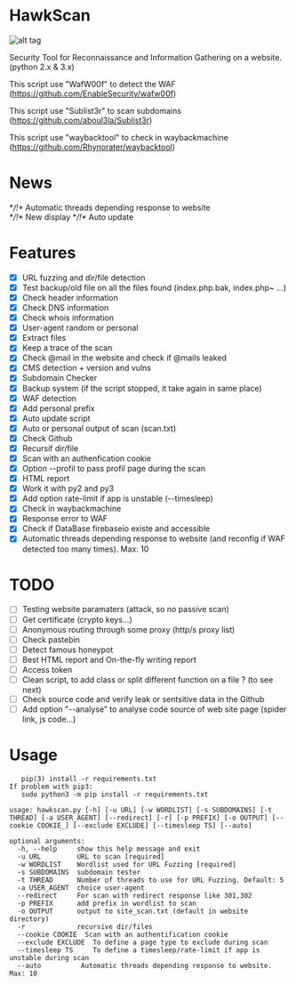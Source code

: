 # HawkScan

![alt tag](https://user-images.githubusercontent.com/29504335/43905037-75a2a9ea-9bf0-11e8-8d6b-2de51318be98.jpg)

Security Tool for Reconnaissance and Information Gathering on a website. (python 2.x & 3.x)

This script use "WafW00f" to detect the WAF (https://github.com/EnableSecurity/wafw00f)

This script use "Sublist3r" to scan subdomains (https://github.com/aboul3la/Sublist3r)

This script use "waybacktool" to check in waybackmachine (https://github.com/Rhynorater/waybacktool)

# News
**/!\** Automatic threads depending response to website       
**/!\** New display
**/!\** Auto update

# Features
 - [x] URL fuzzing and dir/file detection
 - [x] Test backup/old file on all the files found (index.php.bak, index.php~ ...)
 - [x] Check header information
 - [x] Check DNS information
 - [x] Check whois information
 - [x] User-agent random or personal
 - [x] Extract files
 - [x] Keep a trace of the scan
 - [x] Check @mail in the website and check if @mails leaked
 - [x] CMS detection + version and vulns
 - [x] Subdomain Checker
 - [x] Backup system (if the script stopped, it take again in same place)
 - [x] WAF detection
 - [x] Add personal prefix
 - [x] Auto update script
 - [x] Auto or personal output of scan (scan.txt)
 - [x] Check Github
 - [x] Recursif dir/file
 - [x] Scan with an authenfication cookie
 - [x] Option --profil to pass profil page during the scan
 - [x] HTML report
 - [x] Work it with py2 and py3
 - [x] Add option rate-limit if app is unstable (--timesleep)
 - [x] Check in waybackmachine
 - [x] Response error to WAF
 - [x] Check if DataBase firebaseio existe and accessible
 - [x] Automatic threads depending response to website (and reconfig if WAF detected too many times). Max: 10
 
# TODO
 - [ ] Testing website paramaters (attack, so no passive scan)
 - [ ] Get certificate (crypto keys...)
 - [ ] Anonymous routing through some proxy (http/s proxy list)
 - [ ] Check pastebin
 - [ ] Detect famous honeypot
 - [ ] Best HTML report and On-the-fly writing report
 - [ ] Access token
 - [ ] Clean script, to add class or split different function on a file ? (to see next)
 - [ ] Check source code and verify leak or sentsitive data in the Github
 - [ ] Add option "--analyse" to analyse code source of web site page (spider link, js code...)
 
 # Usage
 > 
 
       pip(3) install -r requirements.txt 
    If problem with pip3:    
       sudo python3 -m pip install -r requirements.txt
 > 
  
 >
     
    usage: hawkscan.py [-h] [-u URL] [-w WORDLIST] [-s SUBDOMAINS] [-t THREAD] [-a USER_AGENT] [--redirect] [-r] [-p PREFIX] [-o OUTPUT] [--cookie COOKIE_] [--exclude EXCLUDE] [--timesleep TS] [--auto]
 
 > 
 
    optional arguments: 
      -h, --help     show this help message and exit                                                                     
      -u URL         URL to scan [required]                                                                              
      -w WORDLIST    Wordlist used for URL Fuzzing [required]                                                            
      -s SUBDOMAINS  subdomain tester                                                                                    
      -t THREAD      Number of threads to use for URL Fuzzing. Default: 5  
      -a USER_AGENT  choice user-agent     
      --redirect     For scan with redirect response like 301,302      
      -p PREFIX      add prefix in wordlist to scan    
      -o OUTPUT      output to site_scan.txt (default in website directory)  
      -r             recursive dir/files       
      --cookie COOKIE  Scan with an authentification cookie   
      --exclude EXCLUDE  To define a page type to exclude during scan    
      --timesleep TS     To define a timesleep/rate-limit if app is unstable during scan 
      --auto          Automatic threads depending response to website. Max: 10
